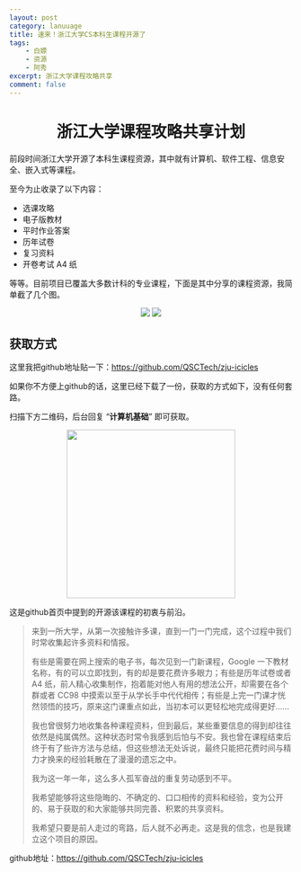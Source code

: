 ```yaml
---
layout: post
category: lanuuage
title: 速来！浙江大学CS本科生课程开源了
tags:
    - 白嫖
    - 资源
    - 阿秀
excerpt: 浙江大学课程攻略共享
comment: false
---
```






<h1 align="center">浙江大学课程攻略共享计划</h1>

前段时间浙江大学开源了本科生课程资源，其中就有计算机、软件工程、信息安全、嵌入式等课程。

至今为止收录了以下内容：

- 选课攻略
- 电子版教材
- 平时作业答案
- 历年试卷
- 复习资料
- 开卷考试 A4 纸

等等。目前项目已覆盖大多数计科的专业课程，下面是其中分享的课程资源，我简单截了几个图。

<div align="center">
  <img src="http://oss.interviewguide.cn/img/202211290943149.png" style="zoom:100%;" />
  <img src="http://oss.interviewguide.cn/img/202211290944871.png" style="zoom:100%;" /></div>

## 获取方式

这里我把github地址贴一下：https://github.com/QSCTech/zju-icicles

如果你不方便上github的话，这里已经下载了一份，获取的方式如下，没有任何套路。

扫描下方二维码，后台回复 “**计算机基础**” 即可获取。

<div align="center"><img src="http://oss.interviewguide.cn/img/202301191549506.jpg" style="width: 300px; height: 300px;" /></div>





这是github首页中提到的开源该课程的初衷与前沿。

> 来到一所大学，从第一次接触许多课，直到一门一门完成，这个过程中我们时常收集起许多资料和情报。
>
> 有些是需要在网上搜索的电子书，每次见到一门新课程，Google 一下教材名称，有的可以立即找到，有的却是要花费许多眼力；有些是历年试卷或者 A4 纸，前人精心收集制作，抱着能对他人有用的想法公开，却需要在各个群或者 CC98 中摸索以至于从学长手中代代相传；有些是上完一门课才恍然领悟的技巧，原来这门课重点如此，当初本可以更轻松地完成得更好……
>
> 我也曾很努力地收集各种课程资料，但到最后，某些重要信息的得到却往往依然是纯属偶然。这种状态时常令我感到后怕与不安。我也曾在课程结束后终于有了些许方法与总结，但这些想法无处诉说，最终只能把花费时间与精力才换来的经验耗散在了漫漫的遗忘之中。
>
> 我为这一年一年，这么多人孤军奋战的重复劳动感到不平。
>
> 我希望能够将这些隐晦的、不确定的、口口相传的资料和经验，变为公开的、易于获取的和大家能够共同完善、积累的共享资料。
>
> 我希望只要是前人走过的弯路，后人就不必再走。这是我的信念，也是我建立这个项目的原因。

github地址：https://github.com/QSCTech/zju-icicles



